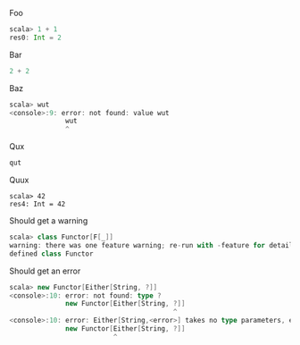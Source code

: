 Foo

```scala
scala> 1 + 1
res0: Int = 2
```

Bar

```scala
2 + 2
```

Baz

```scala
scala> wut
<console>:9: error: not found: value wut
              wut
              ^
```

Qux

```scala
qut
```

Quux

```
scala> 42
res4: Int = 42
```

Should get a warning

```scala
scala> class Functor[F[_]]
warning: there was one feature warning; re-run with -feature for details
defined class Functor
```

Should get an error

```scala
scala> new Functor[Either[String, ?]]
<console>:10: error: not found: type ?
              new Functor[Either[String, ?]]
                                         ^
<console>:10: error: Either[String,<error>] takes no type parameters, expected: one
              new Functor[Either[String, ?]]
                          ^
```
